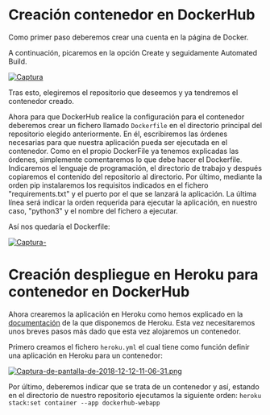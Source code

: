 # Creación contenedor en DockerHub

Como primer paso deberemos crear una cuenta en la página de Docker.

A continuación, picaremos en la opción Create y seguidamente Automated Build.

[![Captura](https://i.postimg.cc/2yy0SgHj/Captura-de-pantalla-de-2018-12-12-10-42-58.png)](https://postimg.cc/RJr7Pp52)

Tras esto, elegiremos el repositorio que deseemos y ya tendremos el contenedor creado.

Ahora para que DockerHub realice la configuración para el contenedor deberemos crear un fichero llamado `Dockerfile` en el directorio principal del repositorio elegido anteriormente. En él, escribiremos las órdenes necesarias para que nuestra aplicación pueda ser ejecutada en el contenedor. Como en el propio DockerFile ya tenemos explicadas las órdenes, simplemente comentaremos lo que debe hacer el Dockerfile. Indicaremos el lenguaje de programación, el directorio de trabajo y después copiaremos el contenido del repositorio al directorio. Por último, mediante la orden pip instalaremos los requisitos indicados en el fichero "requirements.txt" y el puerto por el que se lanzará la aplicación. La última línea será indicar la orden requerida para ejecutar la aplicación, en nuestro caso, "python3" y el nombre del fichero a ejecutar.

Así nos quedaría el Dockerfile:

[![Captura-](https://i.postimg.cc/13LmyQ3B/Captura-de-pantalla-de-2018-12-12-10-53-49.png)](https://postimg.cc/RWL5T2fJ)

# Creación despliegue en Heroku para contenedor en DockerHub

Ahora crearemos la aplicación en Heroku como hemos explicado en la [documentación](proyecto-iv-1819/doc/despliegueHeroku.md) de la que disponemos de Heroku. Esta vez necesitaremos unos breves pasos más dado que esta vez alojaremos un contenedor.

Primero creamos el fichero `heroku.yml` el cual tiene como función definir una aplicación en Heroku para un contenedor:

[![Captura-de-pantalla-de-2018-12-12-11-06-31.png](https://i.postimg.cc/qRZQF4rc/Captura-de-pantalla-de-2018-12-12-11-06-31.png)](https://postimg.cc/1nwpnxf4)

Por último, deberemos indicar que se trata de un contenedor y así, estando en el directorio de nuestro repositorio ejecutamos la siguiente orden: `heroku stack:set container --app dockerhub-webapp`
